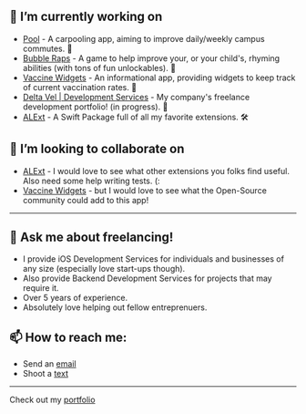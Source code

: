 <!-- ### Hi there 👋 -->

<!-- GitHub Streak (Also Included: Total Contributions + Longest Streak) -->
<!-- [![GitHub Streak](https://github-readme-streak-stats.herokuapp.com/?user=alexander480)](https://git.io/streak-stats) -->

<!-- Visitor Count -->
<!-- ![visitors](https://visitor-badge.glitch.me/badge?page_id=page.id) -->

<!-- GitHub Stats Overview -->
<!-- ![Alexander's GitHub Stats](https://github-readme-stats.vercel.app/api?username=alexander480&theme=graywhite&show_icons=true) -->

<!-- Top Languages -->
<!-- [![Top Languages](https://github-readme-stats.vercel.app/api/top-langs/?username=alexander480&layout=compact&langs_count=8)](https://github.com/anuraghazra/github-readme-stats) -->

<!--
**alexander480/alexander480** is a ✨ _special_ ✨ repository because its `README.md` (this file) appears on your GitHub profile.

Here are some ideas to get you started:

- 🔭 I’m currently working on ...
- 🌱 I’m currently learning ...
- 👯 I’m looking to collaborate on ...
- 🤔 I’m looking for help with ...
- 💬 Ask me about ...
- 📫 How to reach me: ...
- 😄 Pronouns: ...
- ⚡ Fun fact: ...
-->
<!-- ### My Current Projects -->
## 🔭 I’m currently working on
- [Pool](https://poolcarpool.com) - A carpooling app, aiming to improve daily/weekly campus commutes. 🚖
- [Bubble Raps](https://apps.apple.com/us/app/bubble-raps/id1495742891) - A game to help improve your, or your child's, rhyming abilities (with tons of fun unlockables). 🎤
- [Vaccine Widgets](https://github.com/alexander480/Vaccine-Widgets) - An informational app, providing widgets to keep track of current vaccination rates. 💉
- [Delta Vel | Development Services](https://github.com/alexander480/Delta-Vel) - My company's freelance development portfolio! (in progress). 💼
- [ALExt](https://github.com/alexander480/ALExt) - A Swift Package full of all my favorite extensions. 🛠

<!-- ### Looking To Collaborate On -->
## 👯 I’m looking to collaborate on
- [ALExt](https://github.com/alexander480/ALExt) - I would love to see what other extensions you folks find useful. Also need some help writing tests. (:
- [Vaccine Widgets](https://github.com/alexander480/Vaccine-Widgets) - but I would love to see what the Open-Source community could add to this app!


<!--
## 🌱 I’m currently learning
- GitHub Actions: Learning how to set up automatic Xcode builds.
- SwiftLint: Learning how to set up a custom style sheet.
- SwiftUI: Just generally expanding my knowledge and experience with this framework.


## 🤔 I’m looking for help with
- GitHub Actions for iOS Developers.
- Writing quality tests for complex API calls, especially for matching systems (that require two POSTs).
- Finding useful Xcode extensions.
- Figuring out what should be tested in iOS Apps.


## ⚡ When i'm not coding, i'm probably...
- Noodlin' around on the guitar.
- Obsessing over 90's Hip-Hop/R&B.
- Playing car soccer (a shame, i know).

-->

---
 
## 💬 Ask me about freelancing!
- I provide iOS Development Services for individuals and businesses of any size (especially love start-ups though).
- Also provide Backend Development Services for projects that may require it.
- Over 5 years of experience.
- Absolutely love helping out fellow entreprenuers.

## 📫 How to reach me:
- Send an [email](mailto:alexanderlester@deltavel.com?subject=Email+From+Github) <!-- : alexanderlester@deltavel.com -->
- Shoot a [text](tel:+13138181688) <!-- : [(313) 818-1688](sms:+13138181688) -->

---

Check out my [portfolio](https://alexanderlester.deltavel.com)

<!-- [alexanderlester@deltavel.com](mailto:alexanderlester@deltavel.com?subject=Email+From+Github) -->
<!-- [(313) 818-1688](sms:+13138181688) -->
